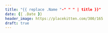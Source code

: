 ```yaml
---
title: "{{ replace .Name "-" " " | title }}"
date: {{ .Date }}
header_image: https://placekitten.com/300/165
draft: true
---
```


<!--more-->
